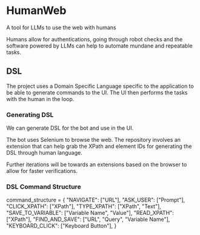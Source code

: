 # HumanWeb
A tool for LLMs to use the web with humans

Humans allow for authentications, going through robot checks and the software powered by LLMs can help to automate mundane and repeatable tasks.

## DSL

The project uses a Domain Specific Language specific to the application to be able to generate commands to the UI. 
The UI then performs the tasks with the human in the loop. 

### Generating DSL
We can generate DSL for the bot and use in the UI. 

The bot uses Selenium to browse the web. The repository involves an extension that can help grab the XPath and element IDs for generating the DSL through human language. 

Further iterations will be towards an extensions based on the browser to allow for faster verifications. 

### DSL Command Structure
command_structure = {
        "NAVIGATE": ["URL"],
        "ASK_USER": ["Prompt"],
        "CLICK_XPATH": ["XPath"],
        "TYPE_XPATH": ["XPath", "Text"],
        "SAVE_TO_VARIABLE": ["Variable Name", "Value"],
        "READ_XPATH": ["XPath"],
        "FIND_AND_SAVE": ["URL", "Query", "Variable Name"],
        "KEYBOARD_CLICK": ["Keyboard Button"],
    }